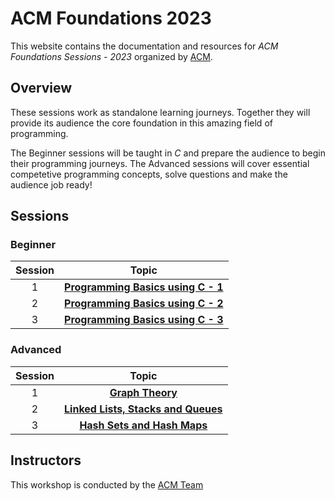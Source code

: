 # ACM Foundations 2023

This website contains the documentation and resources for *ACM Foundations Sessions - 2023* organized by [ACM](https://www.acmbpdc.org/).

## Overview

These sessions work as standalone learning journeys. Together they will provide its audience the core foundation in this amazing field of programming.

The Beginner sessions will be taught in *C* and prepare the audience to begin their programming journeys. The Advanced sessions will cover essential competetive programming concepts, solve questions and make the audience job ready!

## Sessions


### Beginner

| Session | Topic |
| :-----: |:-------------:|
| 1 | [**Programming Basics using C - 1**](./Beginner-1) |
| 2 | [**Programming Basics using C - 2**](./Beginner-2) |
| 3 | [**Programming Basics using C - 3**](./Beginner-3) |



### Advanced

| Session | Topic |
| :-----: |:-------------:|
| 1 | [**Graph Theory**](./Advanced-1) |
| 2 | [**Linked Lists, Stacks and Queues**](./Advanced-2) |
| 3 | [**Hash Sets and Hash Maps**](./Advanced-3) |


## Instructors

This workshop is conducted by the [ACM Team](https://www.acmbpdc.org/about)
